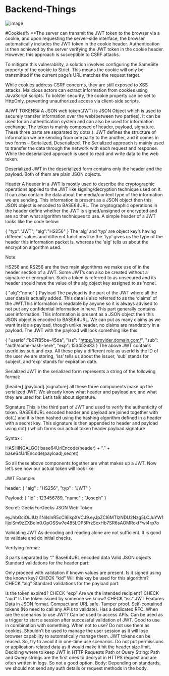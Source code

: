 # Backend-Things

![image](https://github.com/ujjwal0-2/Backend-Things/assets/92508362/c325758a-6315-46a5-8f48-18895b5ee903)

#Cookies%
**The server can transmit the JWT token to the browser via a cookie, and upon requesting the server-side interface, the browser automatically includes the JWT token in the cookie header. Authentication is then achieved by the server verifying the JWT token in the cookie header. However, this approach is susceptible to CSRF attacks.

To mitigate this vulnerability, a solution involves configuring the SameSite property of the cookie to Strict. This means the cookie will only be transmitted if the current page’s URL matches the request target.

While cookies address CSRF concerns, they are still exposed to XSS attacks. Malicious actors can extract information from cookies using JavaScript scripts. To bolster security, the cookie property can be set to HttpOnly, preventing unauthorized access via client-side scripts.

#JWT TOKENS#
A JSON web token(JWT) is JSON Object which is used to securely transfer information over the web(between two parties). It can be used for an authentication system and can also be used for information exchange. The token is mainly composed of header, payload, signature. These three parts are separated by dots(.). JWT defines the structure of information we are sending from one party to the another, and it comes in two forms – Serialized, Deserialized. The Serialized approach is mainly used to transfer the data through the network with each request and response. While the deserialized approach is used to read and write data to the web token.

Deserialized
JWT in the deserialized form contains only the header and the payload. Both of them are plain JSON objects.

Header
A header in a JWT is mostly used to describe the cryptographic operations applied to the JWT like signing/decryption technique used on it. It can also contain the data about the media/content type of the information we are sending. This information is present as a JSON object then this JSON object is encoded to BASE64URL. The cryptographic operations in the header define whether the JWT is signed/unsigned or encrypted and are so then what algorithm techniques to use. A simple header of a JWT looks like the code below:

 {
    "typ":"JWT",
    "alg":"HS256"
 }
The ‘alg’ and ‘typ’ are object key’s having different values and different functions like the ‘typ’ gives us the type of the header this information packet is, whereas the ‘alg’ tells us about the encryption algorithm used.

Note:


HS256 and RS256 are the two main algorithms we make use of in the header section of a JWT. Some JWT’s can also be created without a signature or encryption. Such a token is referred to as unsecured and its header should have the value of the alg object key assigned to as ‘none’.

 {
    "alg":"none"
 }
Payload
The payload is the part of the JWT where all the user data is actually added. This data is also referred to as the ‘claims’ of the JWT.This information is readable by anyone so it is always advised to not put any confidential information in here. This part generally contains user information. This information is present as a JSON object then this JSON object is encoded to BASE64URL. We can put as many claims as we want inside a payload, though unlike header, no claims are mandatory in a payload. The JWT with the payload will look something like this:

 {
     "userId":"b07f85be-45da",
     "iss": "https://provider.domain.com/",
     "sub": "auth/some-hash-here",
     "exp": 153452683
 }
The above JWT contains userId,iss,sub,and exp. All these play a different role as userId is the ID of the user we are storing, ‘iss’ tells us about the issuer, ‘sub’ stands for subject, and ‘exp’ stands for expiration date.

Serialized
JWT in the serialized form represents a string of the following format:

[header].[payload].[signature]
all these three components make up the serialized JWT. We already know what header and payload are and what they are used for. Let’s talk about signature.

Signature
This is the third part of JWT and used to verify the authenticity of token. BASE64URL encoded header and payload are joined together with dot(.) and it is then hashed using the hashing algorithm defined in a header with a secret key. This signature is then appended to header and payload using dot(.) which forms our actual token header.payload.signature

Syntax :

HASHINGALGO( base64UrlEncode(header) + “.” + base64UrlEncode(payload),secret)

So all these above components together are what makes up a JWT. Now let’s see how our actual token will look like:

JWT Example:

header:
{
  "alg" : "HS256",
  "typ" : "JWT"
}

Payload:
{
  "id" : 123456789,
  "name" : "Joseph"
}

Secret: GeeksForGeeks
JSON Web Token

eyJhbGciOiJIUzI1NiIsInR5cCI6IkpXVCJ9.eyJpZCI6MTIzNDU2Nzg5LCJuYW1lIjoiSm9zZXBoIn0.OpOSSw7e485LOP5PrzScxHb7SR6sAOMRckfFwi4rp7o

Validating JWT
As decoding and reading alone are not sufficient. It is good to validate and do initial checks.

Verifying format:

3 parts separated by “.”
Base64URL encoded data
Valid JSON objects
Standard validations for the header part:

Only proceed with validation if known values are present.
Is it signed using the known key? CHECK “kid”
Will this key be used for this algorithm? CHECK “alg”
Standard validations for the payload part:

Is the token expired? CHECK “exp”
Are we the intended recipient? CHECK “aud”
Is the token issued by someone we know? CHECK “iss”
JWT Features
Data in JSON format.
Compact and URL safe.
Tamper proof.
Self-contained tokens (No need to call any APIs to validate).
Has a dedicated RFC.
When are the scenarios to use JWT?
Can be used to access APIs.
Can be used as a trigger to start a session after successful validation of JWT.
Good to use in combination with something.
When not to use?
Do not use them as cookies.
Shouldn’t be used to manage the user session as it will lose browser capability to automatically manage them.
JWT tokens can be reused. So, try to avoid it in one-time use scenarios.
Do not put permissions or application-related data as it would make it hit the header size limit.
Deciding where to keep JWT in HTTP Requests
Path or Query String: Path and Query strings are the first ones to decrypt in HTTPS request and are often written in logs. So not a good option.
Body: Depending on standards, we should not send any auth details or request methods in the body.
